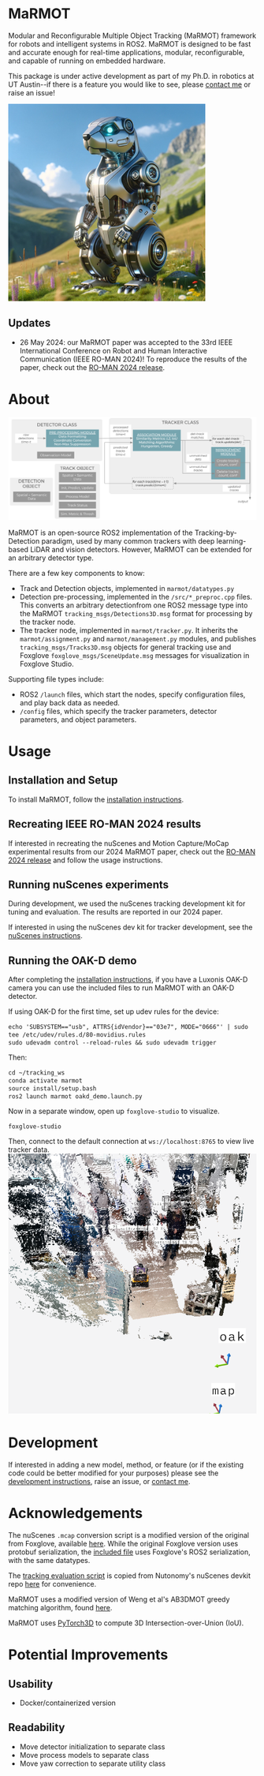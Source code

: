 # MaRMOT
Modular and Reconfigurable Multiple Object Tracking (MaRMOT) framework for robots and intelligent systems in ROS2. MaRMOT is designed to be fast and accurate enough for real-time applications, modular, reconfigurable, and capable of running on embedded hardware.

This package is under active development as part of my Ph.D. in robotics at UT Austin--if there is a feature you would like to see, please [contact me](mailto:john.a.duncan@utexas.edu) or raise an issue!

<img src="media/MaRMOT.png" width="400" height="400">

<!-- ![](media/MaRMOT.png) -->

## Updates
- 26 May 2024: our MaRMOT paper was accepted to the 33rd IEEE International Conference on Robot and Human Interactive Communication (IEEE RO-MAN 2024)! To reproduce the results of the paper, check out the [RO-MAN 2024 release](https://github.com/roboav8r/marmot/releases/tag/v0.1.0-roman2024).


# About
![](media/marmot_flow.png)

MaRMOT is an open-source ROS2 implementation of the Tracking-by-Detection paradigm, used by many common trackers with deep learning-based LiDAR and vision detectors. However, MaRMOT can be extended for an arbitrary detector type. 

There are a few key components to know:
- Track and Detection objects, implemented in `marmot/datatypes.py`
- Detection pre-processing, implemented in the `/src/*_preproc.cpp` files. This converts an arbitrary detectionfrom one ROS2 message type into the MaRMOT `tracking_msgs/Detections3D.msg` format for processing by the tracker node.
- The tracker node, implemented in `marmot/tracker.py`. It inherits the `marmot/assignment.py` and `marmot/management.py` modules, and publishes `tracking_msgs/Tracks3D.msg` objects for general tracking use and Foxglove `foxglove_msgs/SceneUpdate.msg` messages for visualization in Foxglove Studio.

Supporting file types include:
- ROS2 `/launch` files, which start the nodes, specify configuration files, and play back data as needed.
- `/config` files, which specify the tracker parameters, detector parameters, and object parameters.

# Usage

## Installation and Setup
To install MaRMOT, follow the [installation instructions](docs/INSTALL.md).

## Recreating IEEE RO-MAN 2024 results
If interested in recreating the nuScenes and Motion Capture/MoCap experimental results from our 2024 MaRMOT paper, check out the [RO-MAN 2024 release](https://github.com/roboav8r/marmot/releases/tag/v0.1.0-roman2024) and follow the usage instructions.

## Running nuScenes experiments
During development, we used the nuScenes tracking development kit for tuning and evaluation. The results are reported in our 2024 paper.

If interested in using the nuScenes dev kit for tracker development, see the [nuScenes instructions](docs/NUSCENES.md).

## Running the OAK-D demo
After completing the [installation instructions](docs/INSTALL.md), if you have a Luxonis OAK-D camera you can use the included files to run MaRMOT with an OAK-D detector.

If using OAK-D for the first time, set up udev rules for the device:
```
echo 'SUBSYSTEM=="usb", ATTRS{idVendor}=="03e7", MODE="0666"' | sudo tee /etc/udev/rules.d/80-movidius.rules
sudo udevadm control --reload-rules && sudo udevadm trigger
``` 
Then:
```
cd ~/tracking_ws
conda activate marmot
source install/setup.bash
ros2 launch marmot oakd_demo.launch.py
```
Now in a separate window, open up `foxglove-studio` to visualize.
```
foxglove-studio
```
Then, connect to the default connection at `ws://localhost:8765` to view live tracker data.
![](media/oakd_demo.png)

# Development
If interested in adding a new model, method, or feature (or if the existing code could be better modified for your purposes) please see the [development instructions](docs/DEVEL.md), raise an issue, or [contact me](mailto:john.a.duncan@utexas.edu).

# Acknowledgements
The nuScenes `.mcap` conversion script is a modified version of the original from Foxglove, available [here](https://github.com/foxglove/nuscenes2mcap). While the original Foxglove version uses protobuf serialization, the [included file](scripts/nuscenes/nuscenes_to_mcap.py) uses Foxglove's ROS2 serialization, with the same datatypes. 

The [tracking evaluation script](scripts/evaluate.py) is copied from Nutonomy's nuScenes devkit repo [here](https://github.com/nutonomy/nuscenes-devkit/tree/master/python-sdk/nuscenes/eval/tracking) for convenience.

MaRMOT uses a modified version of Weng et al's AB3DMOT greedy matching algorithm, found [here](https://github.com/xinshuoweng/AB3DMOT/blob/master/AB3DMOT_libs/matching.py).

MaRMOT uses [PyTorch3D](https://pytorch3d.org/docs/iou3d) to compute 3D Intersection-over-Union (IoU).
# Potential Improvements
## Usability
- Docker/containerized version
## Readability
- Move detector initialization to separate class
- Move process models to separate class
- Move yaw correction to separate utility class
